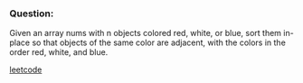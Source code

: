 ### Question:

Given an array nums with n objects colored red, white, or blue, sort them in-place so that objects of the same color are adjacent, with the colors in the order red, white, and blue.

<a href="https://leetcode.com/problems/sort-colors/">leetcode</a>
